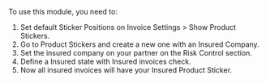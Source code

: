 To use this module, you need to:

1. Set default Sticker Positions on Invoice Settings > Show Product Stickers.
2. Go to Product Stickers and create a new one with an Insured Company.
3. Set the insured company on your partner on the Risk Control section.
4. Define a Insured state with Insured invoices check.
4. Now all insured invoices will have your Insured Product Sticker.

